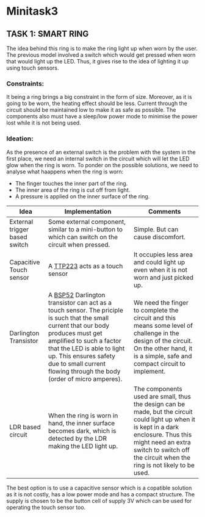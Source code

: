 # Minitask3

## TASK 1: SMART RING
The idea behind this ring is to make the ring light up when worn by the user. The previous model involved a switch which would get pressed when worn that would light up the LED. Thus, it gives rise to the idea of lighting it up using touch sensors.

### Constraints:
It being a ring brings a big constraint in the form of size. Moreover, as it is going to be worn, the heating effect should be less. Current through the circuit should be maintained low to make it as safe as possible. The components also must have a sleep/low power mode to minimise the power lost while it is not being used.

### Ideation:
As the presence of an external switch is the problem with the system in the first place, we need an internal switch in the circuit which will let the LED glow when the ring is worn. To ponder on the possible solutions, we need to analyse what haappens when the ring is worn:
* The finger touches the inner part of the ring.
* The inner area of the ring is cut off from light.
* A pressure is applied on the inner surface of the ring.

| Idea | Implementation | Comments |
|-------------------|--------------------|--------------------|
| External trigger based switch | Some external component, similar to a mini-button to which can switch on the circuit when pressed. | Simple. But can cause discomfort. |
| Capacitive Touch sensor | A [TTP223](https://datasheet.lcsc.com/szlcsc/TTP223-BA6_C80757.pdf) acts as a touch sensor | It occupies less area and could light up even when it is not worn and just picked up. |
| Darlington Transistor | A [BSP52](https://www.mouser.in/datasheet/2/308/BSP52T1-D-1803012.pdf) Darlington transistor can act as a touch sensor. The priciple is such that the small current that our body produces must get amplified to such a factor that the LED is able to light up. This ensures safety due to small current flowing through the body (order of micro amperes). | We need the finger to complete the circuit and this means some level of challenge in the design of the circuit. On the other hand, it is a simple, safe and compact circuit to implement. |
| LDR based circuit | When the ring is worn in hand, the inner surface becomes dark, which is detected by the LDR making the LED light up. | The components used are small, thus the design can be made, but the circuit could light up when it is kept in a dark enclosure. Thus this might need an extra switch to switch off the circuit when the ring is not likely to be used. |

The best option is to use a capacitive sensor which is a copatible solution as it is not costly, has a low power mode and has a compact structure. The supply is chosen to be the button cell of supply 3V which can be used for operating the touch sensor too. 
